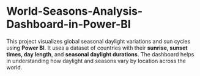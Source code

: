 # World-Seasons-Analysis-Dashboard-in-Power-BI
This project visualizes global seasonal daylight variations and sun cycles using **Power BI**. It uses a dataset of countries with their **sunrise, sunset times, day length**, and **seasonal daylight durations**. The dashboard helps in understanding how daylight and seasons vary by location across the world.

